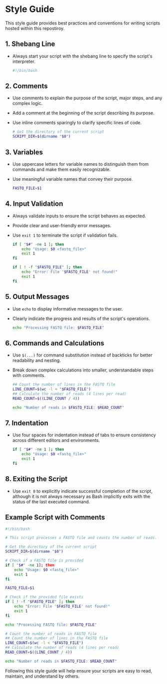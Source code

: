 # Style Guide

This style guide provides best practices and conventions for writing scripts hosted within this repostiroy.

## 1. Shebang Line
- Always start your script with the shebang line to specify the script's interpreter.
  ```bash
  #!/bin/bash

## 2. Comments
- Use comments to explain the purpose of the script, major steps, and any complex logic.
- Add a comment at the beginning of the script describing its purpose.
- Use inline comments sparingly to clarify specific lines of code.

  ```bash
  # Get the directory of the current script
  SCRIPT_DIR=$(dirname "$0")
  ```

## 3. Variables
- Use uppercase letters for variable names to distinguish them from commands and make them easily recognizable.
- Use meaningful variable names that convey their purpose.

  ```bash
  FASTQ_FILE=$1
  ```

## 4. Input Validation
- Always validate inputs to ensure the script behaves as expected.
- Provide clear and user-friendly error messages.
- Use `exit 1` to terminate the script if validation fails.

  ```bash
  if [ "$#" -ne 1 ]; then
      echo "Usage: $0 <fastq_file>"
      exit 1
  fi

  if [ ! -f "$FASTQ_FILE" ]; then
      echo "Error: File '$FASTQ_FILE' not found!"
      exit 1
  fi
  ```

## 5. Output Messages
- Use `echo` to display informative messages to the user.
- Clearly indicate the progress and results of the script's operations.

  ```bash
  echo "Processing FASTQ file: $FASTQ_FILE"
  ```

## 6. Commands and Calculations
- Use `$(...)` for command substitution instead of backticks for better readability and nesting.
- Break down complex calculations into smaller, understandable steps with comments.

  ```bash
  ## Count the number of lines in the FASTQ file
  LINE_COUNT=$(wc -l < "$FASTQ_FILE")
  ## Calculate the number of reads (4 lines per read)
  READ_COUNT=$((LINE_COUNT / 4))

  echo "Number of reads in $FASTQ_FILE: $READ_COUNT"
  ```

## 7. Indentation
- Use four spaces for indentation instead of tabs to ensure consistency across different editors and environments.
  ```bash
  if [ "$#" -ne 1 ]; then
      echo "Usage: $0 <fastq_file>"
      exit 1
  fi
  ```

## 8. Exiting the Script
- Use `exit 0` to explicitly indicate successful completion of the script, although it is not always necessary as Bash implicitly exits with the status of the last executed command.

## Example Script with Comments

```bash
#!/bin/bash

# This script processes a FASTQ file and counts the number of reads.

# Get the directory of the current script
SCRIPT_DIR=$(dirname "$0")

# Check if a FASTQ file is provided
if [ "$#" -ne 1]; then
    echo "Usage: $0 <fastq_file>"
    exit 1
fi

FASTQ_FILE=$1

# Check if the provided file exists
if [ ! -f "$FASTQ_FILE" ]; then
    echo "Error: File '$FASTQ_FILE' not found!"
    exit 1
fi

echo "Processing FASTQ file: $FASTQ_FILE"

# Count the number of reads in FASTQ file
## Count the number of lines in the FASTQ file
LINE_COUNT=$(wc -l < "$FASTQ_FILE")
## Calculate the number of reads (4 lines per read)
READ_COUNT=$((LINE_COUNT / 4))

echo "Number of reads in $FASTQ_FILE: $READ_COUNT"
```

Following this style guide will help ensure your scripts are easy to read, maintain, and understand by others.
